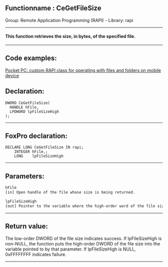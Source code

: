 <link rel="stylesheet" type="text/css" href="../../css/win32api.css">  
<link rel="stylesheet" href="https://cdnjs.cloudflare.com/ajax/libs/font-awesome/4.7.0/css/font-awesome.min.css">

## Functionname : CeGetFileSize
Group: Remote Application Programming (RAPI) - Library: rapi    
***  


#### This function retrieves the size, in bytes, of the specified file.
***  


## Code examples:
[Pocket PC: custom RAPI class for operating with files and folders on mobile device](../../samples/sample_448.md)  

## Declaration:
```foxpro  
DWORD CeGetFileSize(
  HANDLE hFile,
  LPDWORD lpFileSizeHigh
);  
```  
***  


## FoxPro declaration:
```foxpro  
DECLARE LONG CeGetFileSize IN rapi;
	INTEGER hFile,;
	LONG    lpFileSizeHigh  
```  
***  


## Parameters:
```txt  
hFile
[in] Open handle of the file whose size is being returned.

lpFileSizeHigh
[out] Pointer to the variable where the high-order word of the file size is returned.  
```  
***  


## Return value:
The low-order DWORD of the file size indicates success. If lpFileSizeHigh is non-NULL, the function puts the high-order DWORD of the file size into the variable pointed to by that parameter. If lpFileSizeHigh is NULL, 0xFFFFFFFF indicates failure.  
***  

